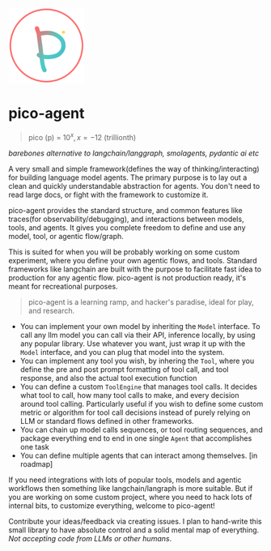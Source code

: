 
<img src="pico.svg" alt="pico logo" width="150" height="150">

# pico-agent



> pico (p) = $`10^x , x = -12`$ (trillionth)

_barebones alternative to langchain/langgraph, smolagents, pydantic ai etc_

A very small and simple framework(defines the way of thinking/interacting) for building language model agents.
The primary purpose is to lay out a clean and quickly understandable abstraction for agents. You don't need to read large docs, or fight with the framework to customize it.

pico-agent provides the standard structure, and common features like traces(for observability/debugging), and interactions between models, tools, and agents. It gives you complete freedom to define and use any model, tool, or agentic flow/graph.

This is suited for when you will be probably working on some custom experiment, where you define your own agentic flows, and tools. Standard frameworks like langchain are built with the purpose to facilitate fast idea to production for any agentic flow. pico-agent is not production ready, it's meant for recreational purposes.

> pico-agent is a learning ramp, and hacker's paradise, ideal for play, and research.

- You can implement your own model by inheriting the `Model` interface. To call any llm model you can call via their API, inference locally, by using any popular library. Use whatever you want, just wrap it up with the `Model` interface, and you can plug that model into the system.
- You can implement any tool you wish, by inhering the `Tool`, where you define the pre and post prompt formatting of tool call, and tool response, and also the actual tool execution function
- You can define a custom `ToolEngine` that manages tool calls. It decides what tool to call, how many tool calls to make, and every decision around tool calling. Particularly useful if you wish to define some custom metric or algorithm for tool call decisions instead of purely relying on LLM or standard flows defined in other frameworks.
- You can chain up model calls sequences, or tool routing sequences, and package everything end to end in one single `Agent` that accomplishes one task
- You can define multiple agents that can interact among themselves. [in roadmap]


If you need integrations with lots of popular tools, models and agentic workflows then something like langchain/langraph is more suitable. But if you are working on some custom project, where you need to hack lots of internal bits, to customize everything, welcome to pico-agent!

Contribute your ideas/feedback via creating issues. I plan to hand-write this small library to have absolute control and a solid mental map of everything. _Not accepting code from LLMs or other humans_.
